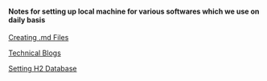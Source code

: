 #### Notes for setting up local machine for various softwares which we use on daily basis 

[Creating .md Files](https://guides.github.com/features/mastering-markdown/)

[Technical Blogs](https://github.com/ssivaprasad/notes/blob/master/Tech%20Blogs.md)

[Setting H2 Database](https://github.com/ssivaprasad/notes/blob/master/setting_up_h2_database.md)
